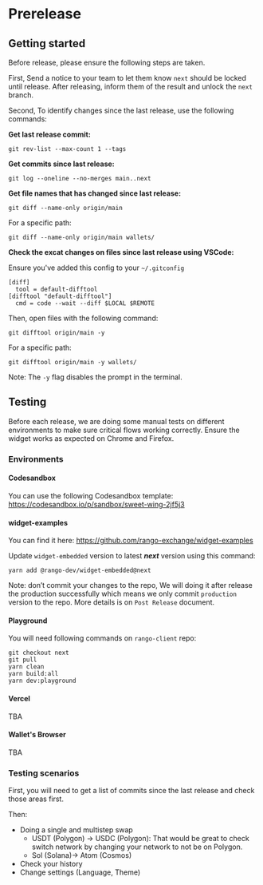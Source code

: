 # Prerelease

## Getting started

Before release, please ensure the following steps are taken.

First, Send a notice to your team to let them know `next` should be locked until release. After releasing, inform them of the result and unlock the `next` branch.

Second, To identify changes since the last release, use the following commands:

**Get last release commit:**

```shell
git rev-list --max-count 1 --tags
```

**Get commits since last release:**

```shell
git log --oneline --no-merges main..next
```

**Get file names that has changed since last release:**

```shell
git diff --name-only origin/main
```

For a specific path:

```shell
git diff --name-only origin/main wallets/
```

**Check the excat changes on files since last release using VSCode:**

Ensure you've added this config to your `~/.gitconfig`

```shell
[diff]
  tool = default-difftool
[difftool "default-difftool"]
  cmd = code --wait --diff $LOCAL $REMOTE
```

Then, open files with the following command:

```shell
git difftool origin/main -y
```

For a specific path:

```shell
git difftool origin/main -y wallets/
```

Note: The `-y` flag disables the prompt in the terminal.

## Testing

Before each release, we are doing some manual tests on different environments to make sure critical flows working correctly. Ensure the widget works as expected on Chrome and Firefox.

### Environments

#### Codesandbox

You can use the following Codesandbox template:
https://codesandbox.io/p/sandbox/sweet-wing-2jf5j3

#### widget-examples

You can find it here:
https://github.com/rango-exchange/widget-examples

Update `widget-embedded` version to latest **_next_** version using this command:

```shell
yarn add @rango-dev/widget-embedded@next
```

Note: don’t commit your changes to the repo, We will doing it after release the production successfully which means we only commit `production` version to the repo. More details is on `Post Release` document.

#### Playground

You will need following commands on `rango-client` repo:

```shell
git checkout next
git pull
yarn clean
yarn build:all
yarn dev:playground
```

#### Vercel

TBA

#### Wallet's Browser

TBA

### Testing scenarios

First, you will need to get a list of commits since the last release and check those areas first.

Then:

- Doing a single and multistep swap
  - USDT (Polygon) -> USDC (Polygon): That would be great to check switch network by changing your network to not be on Polygon.
  - Sol (Solana)-> Atom (Cosmos)
- Check your history
- Change settings (Language, Theme)

